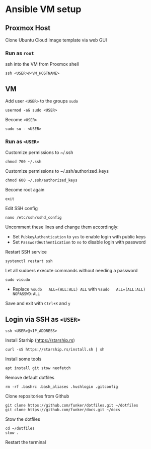 # Ansible VM setup

## Proxmox Host

Clone Ubuntu Cloud Image template via web GUI

### Run as `root`

ssh into the VM from Proxmox shell

    ssh <USER>@<VM_HOSTNAME>

## VM

Add user `<USER>` to the groups `sudo`

    usermod -aG sudo <USER>

Become `<USER>`
    
    sudo su - <USER>

### Run as `<USER>`

Customize permissions to ~/.ssh

    chmod 700 ~/.ssh

Customize permissions to ~/.ssh/authorized_keys
    
    chmod 600 ~/.ssh/authorized_keys

Become root again

    exit

Edit SSH config

    nano /etc/ssh/sshd_config

Uncomment these lines and change them accordingly:

- Set `PubkeyAuthentication` to `yes` to enable login with public keys
- Set `PasswordAuthentication` to `no` to disable login with password

Restart SSH service

    systemctl restart ssh

Let all sudoers execute commands without needing a password

    sudo visudo

- Replace `%sudo   ALL=(ALL:ALL) ALL` with `%sudo   ALL=(ALL:ALL) NOPASSWD:ALL`

Save and exit with `Ctrl+X` and `y`

## Login via SSH as `<USER>`

    ssh <USER>@<IP_ADDRESS>

Install Starhip (https://starship.rs)

    curl -sS https://starship.rs/install.sh | sh

Install some tools

    apt install git stow neofetch

Remove default dotfiles

    rm -rf .bashrc .bash_aliases .hushlogin .gitconfig

Clone repositories from Github

    git clone https://github.com/funker/dotfiles.git ~/dotfiles
    git clone https://github.com/funker/docs.git ~/docs

Stow the dotfiles

    cd ~/dotfiles
    stow .

Restart the terminal




